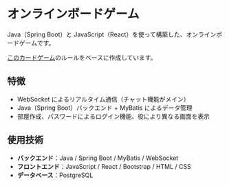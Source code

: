 # オンラインボードゲーム

Java（Spring Boot）と JavaScript（React）を使って構築した、オンラインボードゲームです。

[このカードゲーム](https://arclightgames.jp/product/651wordocchi/)のルールをベースに作成しています。

## 特徴
- WebSocket によるリアルタイム通信（チャット機能がメイン）
- Java（Spring Boot）バックエンド + MyBatis によるデータ管理
- 部屋作成、パスワードによるログイン機能、役により異なる画面を表示

## 使用技術
- **バックエンド**：Java / Spring Boot / MyBatis / WebSocket
- **フロントエンド**：JavaScript / React / Bootstrap / HTML / CSS
- **データベース**：PostgreSQL
